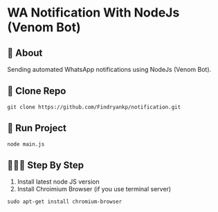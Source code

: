 # WA Notification With NodeJs (Venom Bot)

## 💫 About
Sending automated WhatsApp notifications using NodeJs (Venom Bot).

## 🚀 Clone Repo
```shell
git clone https://github.com/Findryankp/notification.git
```

## 🚀 Run Project
```shell
node main.js
```

## 👨🏽‍💻 Step By Step
1. Install latest node JS version
2. Install Chroimium Browser (if you use terminal server)
```shell
sudo apt-get install chromium-browser
```
